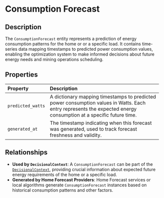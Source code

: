 # Consumption Forecast

## Description

The `ConsumptionForecast` entity represents a prediction of energy consumption patterns for the home or or a specific load. It contains time-series data mapping timestamps to predicted power consumption values, enabling the optimization system to make informed decisions about future energy needs and mining operations scheduling.

## Properties

| Property          | Description                                                                                                                                                      |
| :---------------- | :--------------------------------------------------------------------------------------------------------------------------------------------------------------- |
| `predicted_watts` | A dictionary mapping timestamps to predicted power consumption values in Watts. Each entry represents the expected energy consumption at a specific future time. |
| `generated_at`    | The timestamp indicating when this forecast was generated, used to track forecast freshness and validity.                                                        |

## Relationships

- **Used by `DecisionalContext`**: A `ConsumptionForecast` can be part of the [`DecisionalContext`](decisional_context.md), providing crucial information about expected future energy requirements of the home or a specific load.
- **Generated by Home Forecast Providers**: Home Forecast services or local algorithms generate `ConsumptionForecast` instances based on historical consumption patterns and other factors.
